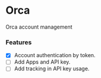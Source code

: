 # Orca
Orca account management

### Features
- [x] Account authentication by token.
- [ ] Add Apps and API key.
- [ ] Add tracking in API key usage.
